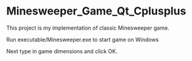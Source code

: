 # Minesweeper_Game_Qt_Cplusplus
This project is my implementation of classic Minesweeper game.

Run executable/Minesweeper.exe to start game on Windows

Next type in game dimensions and click OK.
